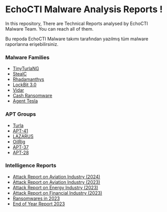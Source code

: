 # EchoCTI Malware Analysis Reports !

In this repository, There are Technical Reports analysed by EchoCTI Malware Team. You can reach all of them.

Bu repoda EchoCTI Malware takımı tarafından yazılmış tüm malware raporlarına erişebilirsiniz. 

### Malware Families
* [TinyTurlaNG](https://github.com/echocti/ECHO-Reports/tree/main/APT%20Reports/Turla)
* [StealC](https://github.com/echocti/ECHO-Reports/tree/main/Malware%20Analysis%20Report/StealC)
* [Rhadamanthys](https://github.com/echocti/ECHO-Reports/tree/main/Malware%20Analysis%20Report/Rhdamanthys)
* [LockBit 3.0](https://github.com/echocti/ECHO-Reports/blob/main/Malware%20Analysis%20Report/LockBit_3.0)
* [Vidar](https://github.com/echocti/ECHO-Reports/tree/main/Malware%20Analysis%20Report/Vidar)
* [Cash Ransomware](https://github.com/echocti/ECHO-Reports/tree/main/Malware%20Analysis%20Report/Cash%20Ransomware)
* [Agent Tesla](https://github.com/echocti/ECHO-Reports/tree/main/Malware%20Analysis%20Report/Agent%20Tesla)

### APT Groups
* [Turla](https://github.com/echocti/ECHO-Reports/tree/main/APT%20Reports/Turla)
* [APT-41](https://github.com/echocti/ECHO-Reports/tree/main/APT%20Reports/APT-41)
* [LAZARUS](https://github.com/echocti/ECHO-Reports/tree/main/APT%20Reports/Lazarus)
* [OilRig](https://github.com/echocti/ECHO-Reports/tree/main/APT%20Reports/APT-34)
* [APT-37](https://github.com/echocti/ECHO-Reports/tree/main/APT%20Reports/APT-37)
* [APT-28](https://github.com/echocti/ECHO-Reports/tree/main/APT%20Reports/APT-28)

### Intelligence Reports
* [Attack Report on Aviation Industry (2024)](https://github.com/echocti/ECHO-Reports/tree/main/Intelligence%20Reports/Aviation%20Industry/2024/H1)
* [Attack Report on Aviation Industry (2023)](https://github.com/echocti/ECHO-Reports/blob/main/Intelligence%20Reports/Aviation%20Industry/2023/H2/)
* [Attack Report on Energy Industry (2023)](https://github.com/echocti/ECHO-Reports/tree/main/Intelligence%20Reports/Energy%20Industry/2023)
* [Attack Report on Financial Industry (2023)](https://github.com/echocti/ECHO-Reports/tree/main/Intelligence%20Reports/Financial%20Sector/2023)
* [Ransomwares in 2023](https://github.com/echocti/ECHO-Reports/tree/main/Intelligence%20Reports/Year%20Review%20Reports/Ransomware/2023)
* [End of Year Report 2023](https://github.com/echocti/ECHO-Reports/tree/main/Intelligence%20Reports/Year%20Review%20Reports/End%20of%20Year/2023)